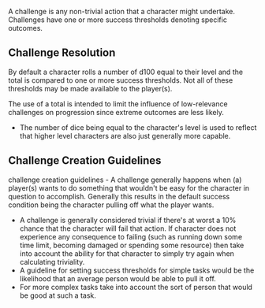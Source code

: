 A challenge is any non-trivial action that a character might undertake. Challenges have one or more success thresholds denoting specific outcomes. 


## Challenge Resolution
By default a character rolls a number of d100 equal to their level and the total is compared to one or more success thresholds. Not all of these thresholds may be made available to the player(s).

The use of a total is intended to limit the influence of low-relevance challenges on progression since extreme outcomes are less likely.
 - The number of dice being equal to the character's level is used to reflect that higher level characters are also just generally more capable.
## Challenge Creation Guidelines
challenge creation guidelines - A challenge generally happens when (a) player(s) wants to do something that wouldn't be easy for the character in question to accomplish. Generally this results in the default success condition being the character pulling off what the player wants.
- A challenge is generally considered trivial if there's at worst a 10% chance that the character will fail that action. If character does not experience any consequence to failing (such as running down some time limit, becoming damaged or spending some resource) then take into account the ability for that character to simply try  again when calculating triviality.
- A guideline for setting success thresholds for simple tasks would be the likelihood that an average person would be able to pull it off.
- For more complex tasks take into account the sort of person that would be good at such a task.